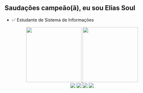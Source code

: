## Saudações campeão(ã), eu sou Elias Soul

- ✅ Estudante de Sistema de Informações

<div align="center">
  <a href="https://github.com/EliasSoul">
  <img height="180em" src="https://github-readme-stats.vercel.app/api?username=EliasSoul&show_icons=true&theme=dark&include_all_commits=true&count_private=true"/>
  <img height="180em" src="https://github-readme-stats.vercel.app/api/top-langs/?username=EliasSoul&layout=compact&langs_count=7&theme=dark"/>
</div>
  
<div align="center">
  <a href="https://www.youtube.com/channel/UC4Y_b-7BjeI7LU0dP018ROQ/about" target="_blank"><img src="https://img.shields.io/badge/YouTube-000000?style=for-the-badge&logo=youtube&logoColor=white" target="_blank"></a>
  <a href="https://instagram.com/elias_soul_" target="_blank"><img src="https://img.shields.io/badge/-Instagram-%23E4405F?style=for-the-badge&logo=instagram&logoColor=white" target="_blank"></a>
  <a href = "mailto:eliassoulpro@gmail.com"><img src="https://img.shields.io/badge/-Gmail-%23333?style=for-the-badge&logo=gmail&logoColor=white" target="_blank"></a>
  <a href="https://www.linkedin.com/in/elias-soul-6ab982244/" target="_blank"><img src="https://img.shields.io/badge/-LinkedIn-%230077B5?style=for-the-badge&logo=linkedin&logoColor=white" target="_blank"></a>   
</div>
  
 
